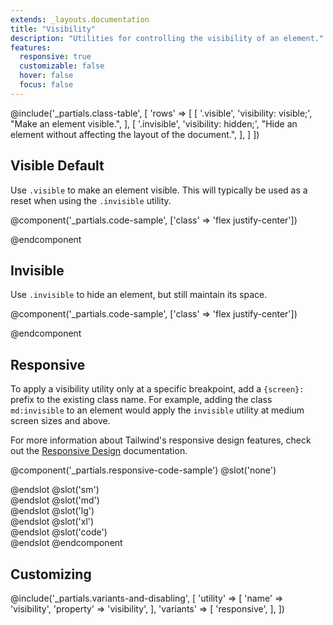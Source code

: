 ```yaml
---
extends: _layouts.documentation
title: "Visibility"
description: "Utilities for controlling the visibility of an element."
features:
  responsive: true
  customizable: false
  hover: false
  focus: false
---
```


@include('_partials.class-table', [
  'rows' => [
    [
      '.visible',
      'visibility: visible;',
      "Make an element visible.",
    ],
    [
      '.invisible',
      'visibility: hidden;',
      "Hide an element without affecting the layout of the document.",
    ],
  ]
])

## Visible <span class="ml-2 font-semibold text-grey-dark text-sm uppercase tracking-wide">Default</span>

Use `.visible` to make an element visible. This will typically be used as a reset when using the `.invisible` utility.

@component('_partials.code-sample', ['class' => 'flex justify-center'])
<div class="visible bg-grey-light w-24 h-24 rounded-full"></div>
@endcomponent

## Invisible

Use `.invisible` to hide an element, but still maintain its space.

@component('_partials.code-sample', ['class' => 'flex justify-center'])
<div class="invisible bg-grey-light w-24 h-24 rounded-full"></div>
@endcomponent

## Responsive

To apply a visibility utility only at a specific breakpoint, add a `{screen}:` prefix to the existing class name. For example, adding the class `md:invisible` to an element would apply the `invisible` utility at medium screen sizes and above.

For more information about Tailwind's responsive design features, check out the [Responsive Design](/docs/responsive-design) documentation.

@component('_partials.responsive-code-sample')
@slot('none')
<div class="flex justify-center">
  <div class="visible bg-grey-light w-24 h-24 rounded-full"></div>
</div>
@endslot
@slot('sm')
<div class="flex justify-center">
  <div class="invisible bg-grey-light w-24 h-24 rounded-full"></div>
</div>
@endslot
@slot('md')
<div class="flex justify-center">
  <div class="visible bg-grey-light w-24 h-24 rounded-full"></div>
</div>
@endslot
@slot('lg')
<div class="flex justify-center">
  <div class="invisible bg-grey-light w-24 h-24 rounded-full"></div>
</div>
@endslot
@slot('xl')
<div class="flex justify-center">
  <div class="visible bg-grey-light w-24 h-24 rounded-full"></div>
</div>
@endslot
@slot('code')
<div class="none:visible sm:invisible md:visible lg:invisible xl:visible ..."></div>
@endslot
@endcomponent

## Customizing

@include('_partials.variants-and-disabling', [
    'utility' => [
        'name' => 'visibility',
        'property' => 'visibility',
    ],
    'variants' => [
        'responsive',
    ],
])
